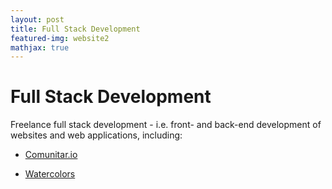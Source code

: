 ```yaml
---
layout: post
title: Full Stack Development
featured-img: website2
mathjax: true
---
```


<!-- <img align="right" width="10%" src="{{site.baseurl}}/assets/img/posts/Vivid_logo.png">
<img align="right" width="10%" src="{{site.baseurl}}/assets/img/posts/IDB_logo.jpg" width="10%"> -->

# Full Stack Development

Freelance full stack development - i.e. front- and back-end development of websites and web applications, including:

<!-- * [Comunitar.io](www.comunitar.io) -->
* <a href="comunitar.io">Comunitar.io</a>

* [Watercolors](https://isilarra.github.io/watercolor/)
